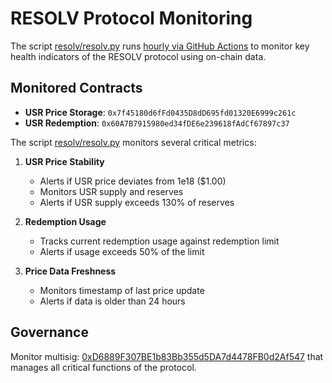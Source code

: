 # RESOLV Protocol Monitoring

The script [resolv/resolv.py](resolv.py) runs [hourly via GitHub Actions](../.github/workflows/hourly.yml) to monitor key health indicators of the RESOLV protocol using on-chain data.

## Monitored Contracts

- **USR Price Storage**: `0x7f45180d6fFd0435D8dD695fd01320E6999c261c`
- **USR Redemption**: `0x60A7B7915980ed34fDE6e239618fAdCf67897c37`

The script [resolv/resolv.py](resolv.py) monitors several critical metrics:

1. **USR Price Stability**
   - Alerts if USR price deviates from 1e18 ($1.00)
   - Monitors USR supply and reserves
   - Alerts if USR supply exceeds 130% of reserves

2. **Redemption Usage**
   - Tracks current redemption usage against redemption limit
   - Alerts if usage exceeds 50% of the limit

3. **Price Data Freshness**
   - Monitors timestamp of last price update
   - Alerts if data is older than 24 hours

## Governance

Monitor multisig: [0xD6889F307BE1b83Bb355d5DA7d4478FB0d2Af547](https://etherscan.io/address/0xD6889F307BE1b83Bb355d5DA7d4478FB0d2Af547) that manages all critical functions of the protocol.
